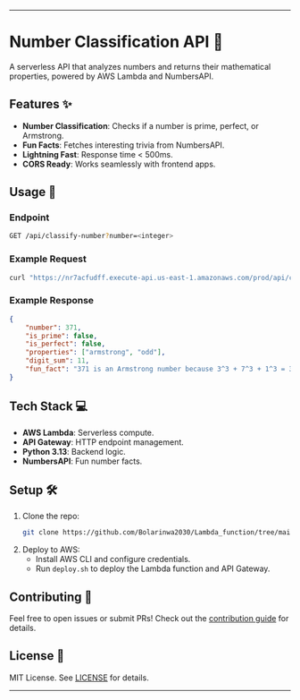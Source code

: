 
---

# Number Classification API 🧮

A serverless API that analyzes numbers and returns their mathematical properties, powered by AWS Lambda and NumbersAPI.

## Features ✨
- **Number Classification**: Checks if a number is prime, perfect, or Armstrong.  
- **Fun Facts**: Fetches interesting trivia from NumbersAPI.  
- **Lightning Fast**: Response time < 500ms.  
- **CORS Ready**: Works seamlessly with frontend apps.  

## Usage 🚀
### Endpoint
```bash
GET /api/classify-number?number=<integer>
```

### Example Request
```bash
curl "https://nr7acfudff.execute-api.us-east-1.amazonaws.com/prod/api/classify-number?number=371"
```

### Example Response
```json
{
    "number": 371,
    "is_prime": false,
    "is_perfect": false,
    "properties": ["armstrong", "odd"],
    "digit_sum": 11,
    "fun_fact": "371 is an Armstrong number because 3^3 + 7^3 + 1^3 = 371"
}
```

## Tech Stack 💻
- **AWS Lambda**: Serverless compute.  
- **API Gateway**: HTTP endpoint management.  
- **Python 3.13**: Backend logic.  
- **NumbersAPI**: Fun number facts.  

## Setup 🛠️
1. Clone the repo:
   ```bash
   git clone https://github.com/Bolarinwa2030/Lambda_function/tree/main
   ```
2. Deploy to AWS:
   - Install AWS CLI and configure credentials.  
   - Run `deploy.sh` to deploy the Lambda function and API Gateway.  

## Contributing 🤝
Feel free to open issues or submit PRs! Check out the [contribution guide](CONTRIBUTING.md) for details.

## License 📜
MIT License. See [LICENSE](LICENSE) for details.

---
